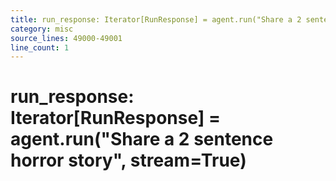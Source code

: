 ```yaml
---
title: run_response: Iterator[RunResponse] = agent.run("Share a 2 sentence horror story", stream=True)
category: misc
source_lines: 49000-49001
line_count: 1
---
```


# run_response: Iterator[RunResponse] = agent.run("Share a 2 sentence horror story", stream=True)
